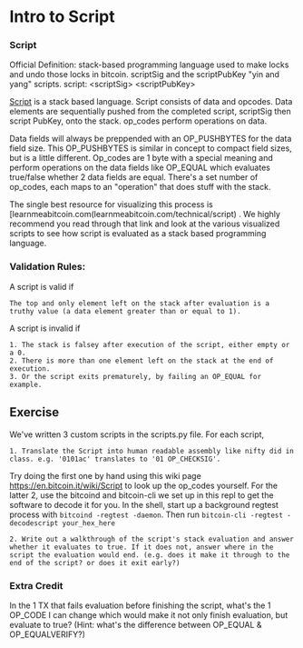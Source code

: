 # Intro to Script

### Script

Official Definition: stack-based programming language used to make locks and undo those locks in bitcoin.
scriptSig and the scriptPubKey "yin and yang" scripts.
script: \<scriptSig\> \<scriptPubKey\>

[Script](https://en.bitcoin.it/wiki/Script) is a stack based language. Script consists of data and opcodes. Data elements are sequentially pushed from the completed script, scriptSig then script PubKey, onto the stack. op_codes perform operations on data.

Data fields will always be preppended with an OP_PUSHBYTES for the data field size. This OP_PUSHBYTES is similar in concept to compact field sizes, but is a little different. Op_codes are 1 byte with a special meaning and perform operations on the data fields like OP_EQUAL which evaluates true/false whether 2 data fields are equal. There's a set number of op_codes, each maps to an "operation" that does stuff with the stack.

The single best resource for visualizing this process is [learnmeabitcoin.com(learnmeabitcoin.com/technical/script) . We highly recommend you read through that link and look at the various visualized scripts to see how script is evaluated as a stack based programming language.

### Validation Rules:

A script is valid if 
```
The top and only element left on the stack after evaluation is a truthy value (a data element greater than or equal to 1).
```

A script is invalid if 

    1. The stack is falsey after execution of the script, either empty or a 0.
    2. There is more than one element left on the stack at the end of execution.
    3. Or the script exits prematurely, by failing an OP_EQUAL for example.

## Exercise
We've written 3 custom scripts in the scripts.py file. For each script, 

    1. Translate the Script into human readable assembly like nifty did in class. e.g. '0101ac' translates to '01 OP_CHECKSIG'. 

Try doing the first one by hand using this wiki page https://en.bitcoin.it/wiki/Script to look up the op_codes yourself. 
For the latter 2, use the bitcoind and bitcoin-cli we set up in this repl to get the software to decode it for you. In the shell, start up a background regtest process with `bitcoind -regtest -daemon`. Then run `bitcoin-cli -regtest -decodescript your_hex_here`

    2. Write out a walkthrough of the script's stack evaluation and answer whether it evaluates to true. If it does not, answer where in the script the evaluation would end. (e.g. does it make it through to the end of the script? or does it exit early?)

### Extra Credit
In the 1 TX that fails evaluation before finishing the script, what's the 1 OP_CODE I can change which would make it not only finish evaluation, but evaluate to true? (Hint: what's the difference between OP_EQUAL & OP_EQUALVERIFY?)